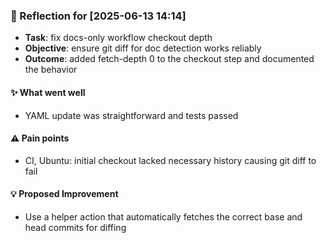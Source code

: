 <!-- reflection-template:start -->
### :book: Reflection for [2025-06-13 14:14]
  - **Task**: fix docs-only workflow checkout depth
  - **Objective**: ensure git diff for doc detection works reliably
  - **Outcome**: added fetch-depth 0 to the checkout step and documented the behavior

#### :sparkles: What went well
  - YAML update was straightforward and tests passed

#### :warning: Pain points
  - CI, Ubuntu: initial checkout lacked necessary history causing git diff to fail

#### :bulb: Proposed Improvement
  - Use a helper action that automatically fetches the correct base and head commits for diffing
<!-- reflection-template:end -->
